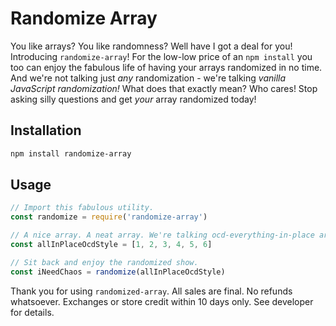 # Randomize Array

You like arrays? You like randomness? Well have I got a deal for you! Introducing `randomize-array`! For the low-low price of an `npm install` you too can enjoy the fabulous life of having your arrays randomized in no time. And we're not talking just *any* randomization - we're talking *vanilla JavaScript randomization!* What does that exactly mean? Who cares! Stop asking silly questions and get *your* array randomized today!

## Installation

```bash
npm install randomize-array
```

## Usage

```javascript
// Import this fabulous utility.
const randomize = require('randomize-array')

// A nice array. A neat array. We're talking ocd-everything-in-place array.
const allInPlaceOcdStyle = [1, 2, 3, 4, 5, 6]

// Sit back and enjoy the randomized show.
const iNeedChaos = randomize(allInPlaceOcdStyle)
```


Thank you for using `randomized-array`. All sales are final. No refunds whatsoever. Exchanges or store credit within 10 days only. See developer for details.
